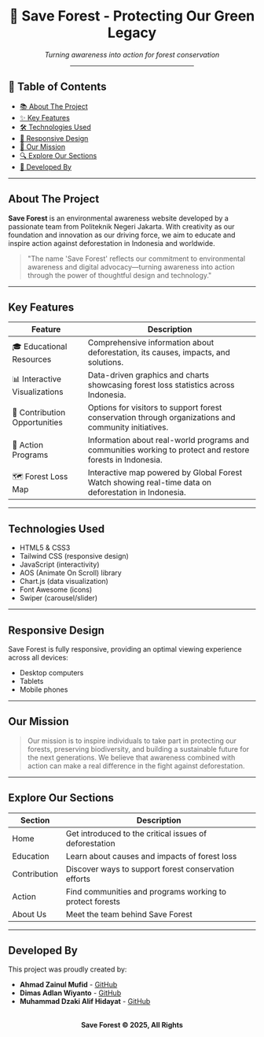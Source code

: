 <div align="center">
  <h1>🌳 Save Forest - Protecting Our Green Legacy</h1>
  <p><i>Turning awareness into action for forest conservation</i></p>
  <hr style="width:50%;margin:auto;margin-bottom:20px">
</div>

## 📑 Table of Contents

- [📚 About The Project](#about-the-project)
- [✨ Key Features](#key-features)
- [🛠️ Technologies Used](#technologies-used)
- [📱 Responsive Design](#responsive-design)
- [🌟 Our Mission](#our-mission)
- [🔍 Explore Our Sections](#explore-our-sections)
- [👥 Developed By](#developed-by)

---

## About The Project 

**Save Forest** is an environmental awareness website developed by a passionate team from Politeknik Negeri Jakarta. With creativity as our foundation and innovation as our driving force, we aim to educate and inspire action against deforestation in Indonesia and worldwide.

> "The name 'Save Forest' reflects our commitment to environmental awareness and digital advocacy—turning awareness into action through the power of thoughtful design and technology."

---

##  Key Features 

| Feature                        | Description                                                                                                    |
|---------------------------------|----------------------------------------------------------------------------------------------------------------|
| 🎓 Educational Resources        | Comprehensive information about deforestation, its causes, impacts, and solutions.                            |
| 📊 Interactive Visualizations   | Data-driven graphics and charts showcasing forest loss statistics across Indonesia.                            |
| 🤝 Contribution Opportunities   | Options for visitors to support forest conservation through organizations and community initiatives.           |
| 🌱 Action Programs              | Information about real-world programs and communities working to protect and restore forests in Indonesia.     |
| 🗺️ Forest Loss Map              | Interactive map powered by Global Forest Watch showing real-time data on deforestation in Indonesia.           |

---

##  Technologies Used 

- HTML5 & CSS3
- Tailwind CSS (responsive design)
- JavaScript (interactivity)
- AOS (Animate On Scroll) library
- Chart.js (data visualization)
- Font Awesome (icons)
- Swiper (carousel/slider)

---

##  Responsive Design 

Save Forest is fully responsive, providing an optimal viewing experience across all devices:
- Desktop computers
- Tablets
- Mobile phones

---

##  Our Mission 

> Our mission is to inspire individuals to take part in protecting our forests, preserving biodiversity, and building a sustainable future for the next generations. We believe that awareness combined with action can make a real difference in the fight against deforestation.

---

##  Explore Our Sections 

| Section      | Description                                                        |
|--------------|--------------------------------------------------------------------|
| Home         | Get introduced to the critical issues of deforestation             |
| Education    | Learn about causes and impacts of forest loss                      |
| Contribution | Discover ways to support forest conservation efforts               |
| Action       | Find communities and programs working to protect forests           |
| About Us     | Meet the team behind Save Forest                                   |

---

##  Developed By 

This project was proudly created by:

- **Ahmad Zainul Mufid** - [GitHub](https://github.com/ahmadzainulmufid/)
- **Dimas Adlan Wiyanto** - [GitHub](https://github.com/DimasAdlan13)
- **Muhammad Dzaki Alif Hidayat** - [GitHub](https://github.com/dzakialif)

<div align="center">
  <br>
  <b>Save Forest © 2025, All Rights




